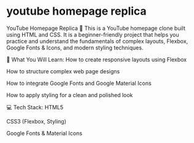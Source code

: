 # youtube homepage replica

YouTube Homepage Replica 🎥
This is a YouTube homepage clone built using HTML and CSS. It is a beginner-friendly project that helps you practice and understand the fundamentals of complex layouts, Flexbox, Google Fonts & Icons, and modern styling techniques.

🚀 What You Will Learn:
How to create responsive layouts using Flexbox

How to structure complex web page designs

How to integrate Google Fonts and Google Material Icons

How to apply styling for a clean and polished look

💻 Tech Stack:
HTML5

CSS3 (Flexbox, Styling)

Google Fonts & Material Icons

